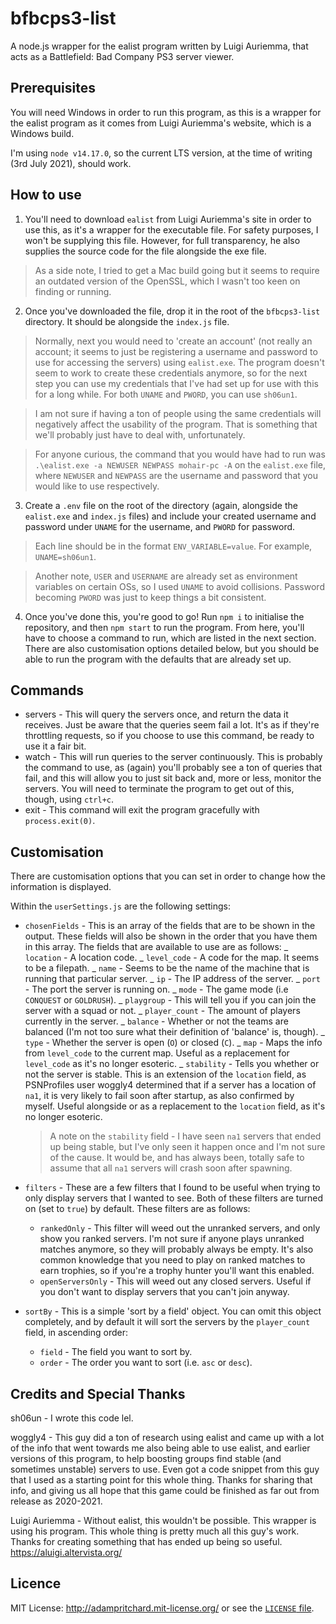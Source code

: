 # bfbcps3-list

A node.js wrapper for the ealist program written by Luigi Auriemma, that acts as a Battlefield: Bad Company PS3 server viewer.

## Prerequisites

You will need Windows in order to run this program, as this is a wrapper for the ealist program as it comes from Luigi Auriemma's website, which is a Windows build.

I'm using `node v14.17.0`, so the current LTS version, at the time of writing (3rd July 2021), should work.

## How to use

1. You'll need to download `ealist` from Luigi Auriemma's site in order to use this, as it's a wrapper for the executable file. For safety purposes, I won't be supplying this file. However, for full transparency, he also supplies the source code for the file alongside the exe file.

> As a side note, I tried to get a Mac build going but it seems to require an outdated version of the OpenSSL, which I wasn't too keen on finding or running.

2. Once you've downloaded the file, drop it in the root of the `bfbcps3-list` directory. It should be alongside the `index.js` file.

> Normally, next you would need to 'create an account' (not really an account; it seems to just be registering a username and password to use for accessing the servers) using `ealist.exe`. The program doesn't seem to work to create these credentials anymore, so for the next step you can use my credentials that I've had set up for use with this for a long while. For both `UNAME` and `PWORD`, you can use `sh06un1`.

> I am not sure if having a ton of people using the same credentials will negatively affect the usability of the program. That is something that we'll probably just have to deal with, unfortunately.

> For anyone curious, the command that you would have had to run was `.\ealist.exe -a NEWUSER NEWPASS mohair-pc -A` on the `ealist.exe` file, where `NEWUSER` and `NEWPASS` are the username and password that you would like to use respectively.

3. Create a `.env` file on the root of the directory (again, alongside the `ealist.exe` and `index.js` files) and include your created username and password under `UNAME` for the username, and `PWORD` for password.

> Each line should be in the format `ENV_VARIABLE=value`. For example, `UNAME=sh06un1`.

> Another note, `USER` and `USERNAME` are already set as environment variables on certain OSs, so I used `UNAME` to avoid collisions. Password becoming `PWORD` was just to keep things a bit consistent.

4. Once you've done this, you're good to go! Run `npm i` to initialise the repository, and then `npm start` to run the program. From here, you'll have to choose a command to run, which are listed in the next section. There are also customisation options detailed below, but you should be able to run the program with the defaults that are already set up.

## Commands

- servers - This will query the servers once, and return the data it receives. Just be aware that the queries seem fail a lot. It's as if they're throttling requests, so if you choose to use this command, be ready to use it a fair bit.
- watch - This will run queries to the server continuously. This is probably the command to use, as (again) you'll probably see a ton of queries that fail, and this will allow you to just sit back and, more or less, monitor the servers. You will need to terminate the program to get out of this, though, using `ctrl+c`.
- exit - This command will exit the program gracefully with `process.exit(0)`.

## Customisation

There are customisation options that you can set in order to change how the information is displayed.

Within the `userSettings.js` are the following settings:

- `chosenFields` - This is an array of the fields that are to be shown in the output. These fields will also be shown in the order that you have them in this array. The fields that are available to use are as follows:
  _ `location` - A location code.
  _ `level_code` - A code for the map. It seems to be a filepath.
  _ `name` - Seems to be the name of the machine that is running that particular server.
  _ `ip` - The IP address of the server.
  _ `port` - The port the server is running on.
  _ `mode` - The game mode (i.e `CONQUEST` or `GOLDRUSH`).
  _ `playgroup` - This will tell you if you can join the server with a squad or not.
  _ `player_count` - The amount of players currently in the server.
  _ `balance` - Whether or not the teams are balanced (I'm not too sure what their definition of 'balance' is, though).
  _ `type` - Whether the server is open (`O`) or closed (`C`).
  _ `map` - Maps the info from `level_code` to the current map. Useful as a replacement for `level_code` as it's no longer esoteric.
  _ `stability` - Tells you whether or not the server is stable. This is an extension of the `location` field, as PSNProfiles user woggly4 determined that if a server has a location of `na1`, it is very likely to fail soon after startup, as also confirmed by myself. Useful alongside or as a replacement to the `location` field, as it's no longer esoteric.

  > A note on the `stability` field - I have seen `na1` servers that ended up being stable, but I've only seen it happen once and I'm not sure of the cause. It would be, and has always been, totally safe to assume that all `na1` servers will crash soon after spawning.

- `filters` - These are a few filters that I found to be useful when trying to only display servers that I wanted to see. Both of these filters are turned on (set to `true`) by default. These filters are as follows:

  - `rankedOnly` - This filter will weed out the unranked servers, and only show you ranked servers. I'm not sure if anyone plays unranked matches anymore, so they will probably always be empty. It's also common knowledge that you need to play on ranked matches to earn trophies, so if you're a trophy hunter you'll want this enabled.
  - `openServersOnly` - This will weed out any closed servers. Useful if you don't want to display servers that you can't join anyway.

- `sortBy` - This is a simple 'sort by a field' object. You can omit this object completely, and by default it will sort the servers by the `player_count` field, in ascending order:
  - `field` - The field you want to sort by.
  - `order` - The order you want to sort (i.e. `asc` or `desc`).

## Credits and Special Thanks

sh06un - I wrote this code lel.

woggly4 - This guy did a ton of research using ealist and came up with a lot of the info that went towards me also being able to use ealist, and earlier versions of this program, to help boosting groups find stable (and sometimes unstable) servers to use. Even got a code snippet from this guy that I used as a starting point for this whole thing. Thanks for sharing that info, and giving us all hope that this game could be finished as far out from release as 2020-2021.

Luigi Auriemma - Without ealist, this wouldn't be possible. This wrapper is using his program. This whole thing is pretty much all this guy's work. Thanks for creating something that has ended up being so useful. https://aluigi.altervista.org/

## Licence

MIT License: http://adampritchard.mit-license.org/ or see the [`LICENSE` file](https://github.com/sh06un/bfbcps3-list/blob/master/LICENSE).
